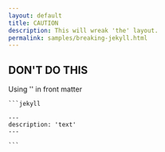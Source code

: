 ```yaml
---
layout: default
title: CAUTION
description: This will wreak 'the' layout.
permalink: samples/breaking-jekyll.html
---
```

## DON'T DO THIS

Using '' in front matter

	```jekyll
	
	---
  	description: 'text' 
	---
	
	```
